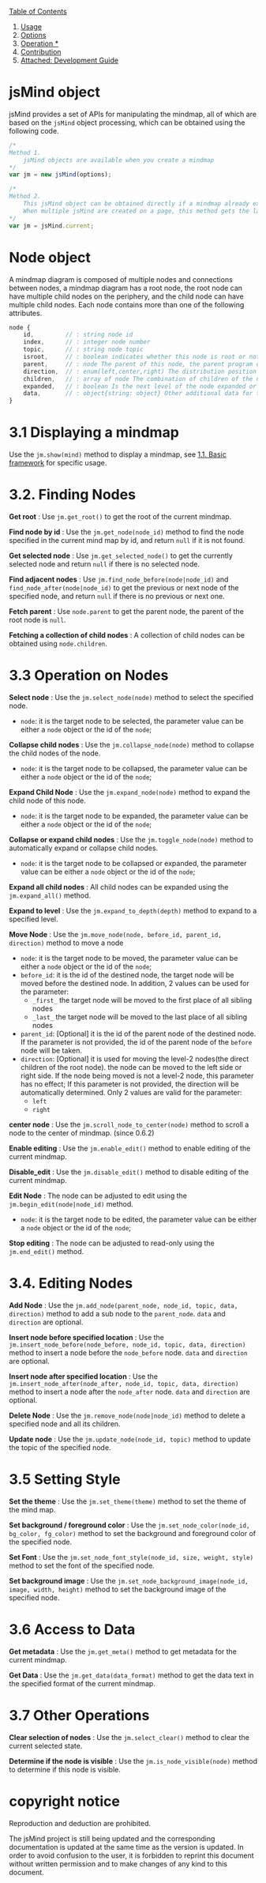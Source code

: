 [Table of Contents](index.md)

1. [Usage](1.usage.md)
2. [Options](2.options.md)
3. [Operation *](3.operation.md)
4. [Contribution](4.contribution.md)
5. [Attached: Development Guide](5.development.md)


jsMind object
===

jsMind provides a set of APIs for manipulating the mindmap, all of which are based on the `jsMind` object processing, which can be obtained using the following code.

```javascript
/*
Method 1.
    jsMind objects are available when you create a mindmap
*/
var jm = new jsMind(options);

/*
Method 2.
    This jsMind object can be obtained directly if a mindmap already exists on the current page
    When multiple jsMind are created on a page, this method gets the last object created
*/
var jm = jsMind.current;
```

Node object
===

A mindmap diagram is composed of multiple nodes and connections between nodes, a mindmap diagram has a root node, the root node can have multiple child nodes on the periphery, and the child node can have multiple child nodes. Each node contains more than one of the following attributes.

```javascript
node {
    id,         // : string node id
    index,      // : integer node number
    topic,      // : string node topic
    isroot,     // : boolean indicates whether this node is root or not
    parent,     // : node The parent of this node, the parent program of the root node is null, but please do not judge whether this node is the root node based on this property.
    direction,  // : enum(left,center,right) The distribution position of the node
    children,   // : array of node The combination of children of the node
    expanded,   // : boolean Is the next level of the node expanded or not
    data,       // : object{string: object} Other additional data for this node
}
```

3.1 Displaying a mindmap
===

Use the `jm.show(mind)` method to display a mindmap, see [1.1. Basic framework](1.usage.md) for specific usage.

3.2. Finding Nodes
===

**Get root** : Use `jm.get_root()` to get the root of the current mindmap.

**Find node by id** : Use the `jm.get_node(node_id)` method to find the node specified in the current mind map by id, and return `null` if it is not found.

**Get selected node** : Use `jm.get_selected_node()` to get the currently selected node and return `null` if there is no selected node.

**Find adjacent nodes** : Use `jm.find_node_before(node|node_id)` and `find_node_after(node|node_id)` to get the previous or next node of the specified node, and return `null` if there is no previous or next one.

**Fetch parent** : Use `node.parent` to get the parent node, the parent of the root node is `null`.

**Fetching a collection of child nodes** : A collection of child nodes can be obtained using `node.children`.

3.3 Operation on Nodes
===

**Select node** : Use the `jm.select_node(node)` method to select the specified node.
- `node`: it is the target node to be selected, the parameter value can be either a `node` object or the id of the `node`;

**Collapse child nodes** : Use the `jm.collapse_node(node)` method to collapse the child nodes of the node.
- `node`: it is the target node to be collapsed, the parameter value can be either a `node` object or the id of the `node`;

**Expand Child Node** : Use the `jm.expand_node(node)` method to expand the child node of this node.
- `node`: it is the target node to be expanded, the parameter value can be either a `node` object or the id of the `node`;

**Collapse or expand child nodes** : Use the `jm.toggle_node(node)` method to automatically expand or collapse child nodes.
- `node`: it is the target node to be collapsed or expanded, the parameter value can be either a `node` object or the id of the `node`;

**Expand all child nodes** : All child nodes can be expanded using the `jm.expand_all()` method.

**Expand to level** : Use the `jm.expand_to_depth(depth)` method to expand to a specified level.

**Move Node** : Use the `jm.move_node(node, before_id, parent_id, direction)` method to move a node
- `node`: it is the target node to be moved, the parameter value can be either a `node` object or the id of the `node`;
- `before_id`: it is the id of the destined node, the target node will be moved before the destined node. In addition, 2 values can be used for the parameter:
    - `_first_` the target node will be moved to the first place of all sibling nodes
    - `_last_`  the target node will be moved to the last place of all sibling nodes
- `parent_id`: [Optional] it is the id of the parent node of the destined node. If the parameter is not provided, the id of the parent node of the `before` node will be taken.
- `direction`: [Optional] it is used for moving the level-2 nodes(the direct children of the root node). the node can be moved to the left side or right side. If the node being moved is not a level-2 node, this parameter has no effect; If this parameter is not provided, the direction will be automatically determined. Only 2 values are valid for the parameter:
    - `left`
    - `right`

**center node** : Use the `jm.scroll_node_to_center(node)` method to scroll a node to the center of mindmap. (since 0.6.2)

**Enable editing** : Use the `jm.enable_edit()` method to enable editing of the current mindmap.

**Disable_edit** : Use the `jm.disable_edit()` method to disable editing of the current mindmap.

**Edit Node** : The node can be adjusted to edit using the `jm.begin_edit(node|node_id)` method.
- `node`: it is the target node to be edited, the parameter value can be either a `node` object or the id of the `node`;

**Stop editing** : The node can be adjusted to read-only using the `jm.end_edit()` method.


3.4. Editing Nodes
===

**Add Node** : Use the `jm.add_node(parent_node, node_id, topic, data, direction)` method to add a sub node to the `parent_node`. `data` and `direction` are optional.

**Insert node before specified location** : Use the `jm.insert_node_before(node_before, node_id, topic, data, direction)` method to insert a node before the `node_before` node. `data` and `direction` are optional.

**Insert node after specified location** : Use the `jm.insert_node_after(node_after, node_id, topic, data, direction)` method to insert a node after the `node_after` node. `data` and `direction` are optional.

**Delete Node** : Use the `jm.remove_node(node|node_id)` method to delete a specified node and all its children.

**Update node** : Use the `jm.update_node(node_id, topic)` method to update the topic of the specified node.


3.5 Setting Style
===

**Set the theme** : Use the `jm.set_theme(theme)` method to set the theme of the mind map.

**Set background / foreground color** : Use the `jm.set_node_color(node_id, bg_color, fg_color)` method to set the background and foreground color of the specified node.

**Set Font** : Use the `jm.set_node_font_style(node_id, size, weight, style)` method to set the font of the specified node.

**Set background image** : Use the `jm.set_node_background_image(node_id, image, width, height)` method to set the background image of the specified node.

3.6 Access to Data
===

**Get metadata** : Use the `jm.get_meta()` method to get metadata for the current mindmap.

**Get Data** : Use the `jm.get_data(data_format)` method to get the data text in the specified format of the current mindmap.

3.7 Other Operations
===

**Clear selection of nodes** : Use the `jm.select_clear()` method to clear the current selected state.

**Determine if the node is visible** : Use the `jm.is_node_visible(node)` method to determine if this node is visible.

copyright notice
===

Reproduction and deduction are prohibited.

The jsMind project is still being updated and the corresponding documentation is updated at the same time as the version is updated. In order to avoid confusion to the user, it is forbidden to reprint this document without written permission and to make changes of any kind to this document.
